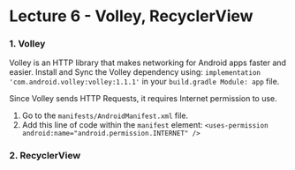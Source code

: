 # Lecture 6 - Volley, RecyclerView
### 1. Volley
Volley is an HTTP library that makes networking for Android apps faster and easier. Install and Sync the Volley
dependency using: ```implementation 'com.android.volley:volley:1.1.1'``` in your ```build.gradle Module: app``` file.

Since Volley sends HTTP Requests, it requires Internet permission to use.
1. Go to the ```manifests/AndroidManifest.xml``` file.
2. Add this line of code within the ```manifest``` element:
```<uses-permission android:name="android.permission.INTERNET" />```

### 2. RecyclerView